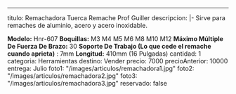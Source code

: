 ---
titulo: Remachadora Tuerca Remache Prof Guiller
descripcion: |-
  Sirve para remaches de aluminio, acero y acero inoxidable.

  **Modelo:** Hnr-607
  **Boquillas:** M3 M4 M5 M6 M8 M10 M12
  **Máximo Múltiple De Fuerza De Brazo:** 30
  **Soporte De Trabajo (Lo que cede el remache cuando aprieta)** : 7mm
  **Longitud:** 410mm (16 Pulgadas)
cantidad: 1
categoria: Herramientas
destino: Vender
precio: 7000
precioAnterior: 10000
entrega: Julio
foto1: "/images/articulos/remachadora1.jpg"
foto2: "/images/articulos/remachadora2.jpg"
foto3: "/images/articulos/remachadora3.jpg"
reservado: false
